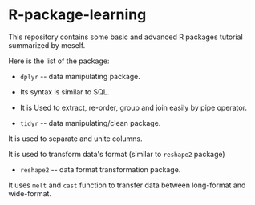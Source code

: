 # R-package-learning
This repository contains some basic and advanced R packages tutorial summarized by meself.

Here is the list of the package:
  * `dplyr` -- data manipulating package. 
  
  + Its syntax is similar to SQL. 
  
  + It is Used to extract, re-order, group and join easily by pipe operator.
             
  * `tidyr` -- data manipulating/clean package.
  
  It is used to separate and unite columns.
  
  It is used to transform data's format (similar to `reshape2` package)
   
  * `reshape2` -- data format transformation package.
  
  It uses `melt` and `cast` function to transfer data between long-format and wide-format.
                
